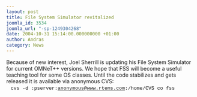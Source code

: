```yaml
---
layout: post
title: File System Simulator revitalized
joomla_id: 3534
joomla_url: "-sp-1249304268"
date: 2004-10-31 15:14:00.000000000 +01:00
author: Andras
category: News
---
```

Because of new interest, Joel Sherrill is updating his File System Simulator for current OMNeT++ versions. We hope that FSS will become&nbsp;a useful teaching tool for some OS classes. Until the code stabilizes and gets released it is available via anonymous CVS:&nbsp;<BR>&nbsp; &nbsp;<FONT size=2><FONT face="courier new, courier, mono">cvs -d :pserver:anonymous@www.rtems.com:/home/CVS co fss</FONT></FONT>

